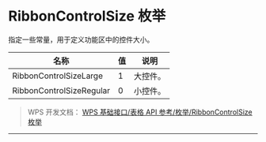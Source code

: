 # RibbonControlSize 枚举

指定一些常量，用于定义功能区中的控件大小。

| 名称                     | 值  | 说明     |
|--------------------------|-----|----------|
| RibbonControlSizeLarge   | 1   | 大控件。 |
| RibbonControlSizeRegular | 0   | 小控件。 |

> WPS 开发文档： [WPS 基础接口/表格 API 参考/枚举/RibbonControlSize 枚举](https://qn.cache.wpscdn.cn/encs/doc/office_v19/topics/WPS%20%E5%9F%BA%E7%A1%80%E6%8E%A5%E5%8F%A3/%E8%A1%A8%E6%A0%BC%20API%20%E5%8F%82%E8%80%83/%E6%9E%9A%E4%B8%BE/RibbonControlSize%20%E6%9E%9A%E4%B8%BE.html)

------------------------------------------------------------------------
